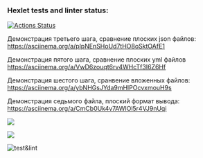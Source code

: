 ### Hexlet tests and linter status:
[![Actions Status](https://github.com/durgedancing/frontend-project-lvl2/workflows/hexlet-check/badge.svg)](https://github.com/durgedancing/frontend-project-lvl2/actions)

Демонстрация третьего шага, сравнение плоских json файлов:
https://asciinema.org/a/plpNEnSHoUd7tHO8oSktOAfE1

Демонстрация пятого шага, сравнение плоских yml файлов
https://asciinema.org/a/VwD6zouqt6rv4WHcTf3I6Z6Hf

Демонстрация шестого шага, сранвение вложенных файлов: 
https://asciinema.org/a/ybNHGsJYda9mHlPOcvxmouH9s

Демонстрация седьмого файла, плоский формат вывода:
https://asciinema.org/a/CmCb0Uk4v7AWIOl5r4VJ9nUqi

<a href="https://codeclimate.com/github/codeclimate/codeclimate/maintainability"><img src="https://api.codeclimate.com/v1/badges/a99a88d28ad37a79dbf6/maintainability" /></a>

<a href="https://codeclimate.com/github/codeclimate/codeclimate/test_coverage"><img src="https://api.codeclimate.com/v1/badges/a99a88d28ad37a79dbf6/test_coverage" /></a>

![test&lint](https://github.com/durgedancing/frontend-project-lvl2/actions/workflows/test&lint.yml/badge.svg)
